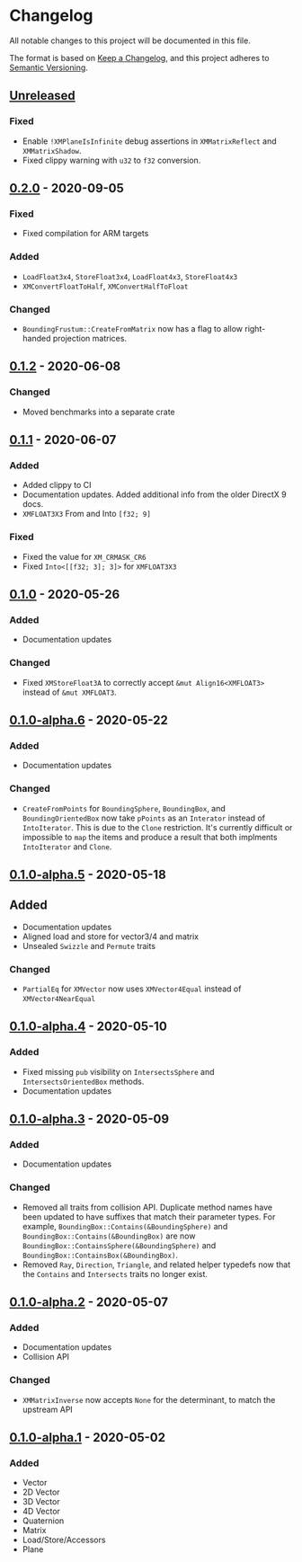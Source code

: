 # Changelog
All notable changes to this project will be documented in this file.

The format is based on [Keep a Changelog](https://keepachangelog.com/en/1.0.0/),
and this project adheres to [Semantic Versioning](https://semver.org/spec/v2.0.0.html).

## [Unreleased]
### Fixed
- Enable `!XMPlaneIsInfinite` debug assertions in `XMMatrixReflect` and `XMMatrixShadow`.
- Fixed clippy warning with `u32` to `f32` conversion.

## [0.2.0] - 2020-09-05
### Fixed
- Fixed compilation for ARM targets
### Added
- `LoadFloat3x4`, `StoreFloat3x4`, `LoadFloat4x3`, `StoreFloat4x3`
- `XMConvertFloatToHalf`, `XMConvertHalfToFloat`
### Changed
- `BoundingFrustum::CreateFromMatrix` now has a flag to allow right-handed projection matrices.

## [0.1.2] - 2020-06-08
### Changed
- Moved benchmarks into a separate crate

## [0.1.1] - 2020-06-07
### Added
- Added clippy to CI
- Documentation updates. Added additional info from the older DirectX 9 docs.
- `XMFLOAT3X3` From and Into `[f32; 9]`
### Fixed
- Fixed the value for `XM_CRMASK_CR6`
- Fixed `Into<[[f32; 3]; 3]>` for `XMFLOAT3X3`

## [0.1.0] - 2020-05-26
### Added
- Documentation updates
### Changed
- Fixed `XMStoreFloat3A` to correctly accept `&mut Align16<XMFLOAT3>` instead of `&mut XMFLOAT3`.

## [0.1.0-alpha.6] - 2020-05-22
### Added
- Documentation updates
### Changed
- `CreateFromPoints` for `BoundingSphere`, `BoundingBox`, and `BoundingOrientedBox` now
  take `pPoints` as an `Interator` instead of `IntoIterator`. This is due to the `Clone`
  restriction. It's currently difficult or impossible to `map` the items and produce a
  result that both implments `IntoIterator` and `Clone`.

## [0.1.0-alpha.5] - 2020-05-18
## Added
- Documentation updates
- Aligned load and store for vector3/4 and matrix
- Unsealed `Swizzle` and `Permute` traits
### Changed
- `PartialEq` for `XMVector` now uses `XMVector4Equal` instead of `XMVector4NearEqual`

## [0.1.0-alpha.4] - 2020-05-10
### Added
- Fixed missing `pub` visibility on `IntersectsSphere` and `IntersectsOrientedBox` methods.
- Documentation updates

## [0.1.0-alpha.3] - 2020-05-09
### Added
- Documentation updates
### Changed
- Removed all traits from collision API. Duplicate method names have been updated to
  have suffixes that match their parameter types. For example,
  `BoundingBox::Contains(&BoundingSphere)` and `BoundingBox::Contains(&BoundingBox)` are now
  `BoundingBox::ContainsSphere(&BoundingSphere)` and `BoundingBox::ContainsBox(&BoundingBox)`.
- Removed `Ray`, `Direction`, `Triangle`, and related helper typedefs now that the
  `Contains` and `Intersects` traits no longer exist.

## [0.1.0-alpha.2] - 2020-05-07
### Added
- Documentation updates
- Collision API
### Changed
- `XMMatrixInverse` now accepts `None` for the determinant, to match the upstream API

## [0.1.0-alpha.1] - 2020-05-02
### Added
- Vector
- 2D Vector
- 3D Vector
- 4D Vector
- Quaternion
- Matrix
- Load/Store/Accessors
- Plane

[Unreleased]: https://github.com/aloucks/directx_math/compare/v0.2.0...HEAD
[0.2.0]: https://github.com/aloucks/directx_math/releases/tag/v0.2.0
[0.1.2]: https://github.com/aloucks/directx_math/releases/tag/v0.1.2
[0.1.1]: https://github.com/aloucks/directx_math/releases/tag/v0.1.1
[0.1.0]: https://github.com/aloucks/directx_math/releases/tag/v0.1.0
[0.1.0-alpha.6]: https://github.com/aloucks/directx_math/releases/tag/v0.1.0-alpha.6
[0.1.0-alpha.5]: https://github.com/aloucks/directx_math/releases/tag/v0.1.0-alpha.5
[0.1.0-alpha.4]: https://github.com/aloucks/directx_math/releases/tag/v0.1.0-alpha.4
[0.1.0-alpha.3]: https://github.com/aloucks/directx_math/releases/tag/v0.1.0-alpha.3
[0.1.0-alpha.2]: https://github.com/aloucks/directx_math/releases/tag/v0.1.0-alpha.2
[0.1.0-alpha.1]: https://github.com/aloucks/directx_math/releases/tag/v0.1.0-alpha.1
